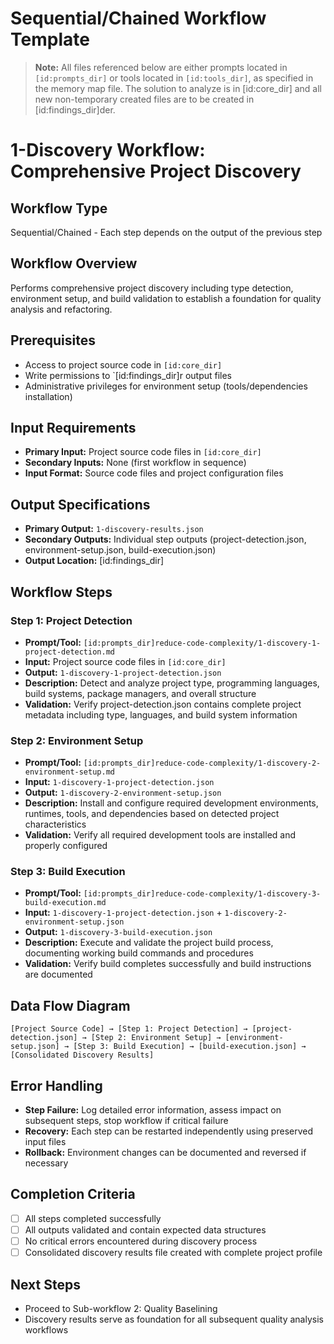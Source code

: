 # Sequential/Chained Workflow Template

> **Note:** All files referenced below are either prompts located in `[id:prompts_dir]` or tools located in `[id:tools_dir]`, as specified in the memory map file.
> The solution to analyze is in [id:core_dir] and all new non-temporary created files are to be created in [id:findings_dir]der.

# 1-Discovery Workflow: Comprehensive Project Discovery

## Workflow Type
Sequential/Chained - Each step depends on the output of the previous step

## Workflow Overview
Performs comprehensive project discovery including type detection, environment setup, and build validation to establish a foundation for quality analysis and refactoring.

## Prerequisites
- Access to project source code in `[id:core_dir]`
- Write permissions to `[id:findings_dir]r output files
- Administrative privileges for environment setup (tools/dependencies installation)

## Input Requirements
- **Primary Input:** Project source code files in `[id:core_dir]`
- **Secondary Inputs:** None (first workflow in sequence)
- **Input Format:** Source code files and project configuration files

## Output Specifications
- **Primary Output:** `1-discovery-results.json`
- **Secondary Outputs:** Individual step outputs (project-detection.json, environment-setup.json, build-execution.json)
- **Output Location:** [id:findings_dir]

## Workflow Steps

### Step 1: Project Detection
- **Prompt/Tool:** `[id:prompts_dir]reduce-code-complexity/1-discovery-1-project-detection.md`
- **Input:** Project source code files in `[id:core_dir]`
- **Output:** `1-discovery-1-project-detection.json`
- **Description:** Detect and analyze project type, programming languages, build systems, package managers, and overall structure
- **Validation:** Verify project-detection.json contains complete project metadata including type, languages, and build system information

### Step 2: Environment Setup
- **Prompt/Tool:** `[id:prompts_dir]reduce-code-complexity/1-discovery-2-environment-setup.md`
- **Input:** `1-discovery-1-project-detection.json`
- **Output:** `1-discovery-2-environment-setup.json`
- **Description:** Install and configure required development environments, runtimes, tools, and dependencies based on detected project characteristics
- **Validation:** Verify all required development tools are installed and properly configured

### Step 3: Build Execution
- **Prompt/Tool:** `[id:prompts_dir]reduce-code-complexity/1-discovery-3-build-execution.md`
- **Input:** `1-discovery-1-project-detection.json` + `1-discovery-2-environment-setup.json`
- **Output:** `1-discovery-3-build-execution.json`
- **Description:** Execute and validate the project build process, documenting working build commands and procedures
- **Validation:** Verify build completes successfully and build instructions are documented

## Data Flow Diagram
```
[Project Source Code] → [Step 1: Project Detection] → [project-detection.json] → [Step 2: Environment Setup] → [environment-setup.json] → [Step 3: Build Execution] → [build-execution.json] → [Consolidated Discovery Results]
```

## Error Handling
- **Step Failure:** Log detailed error information, assess impact on subsequent steps, stop workflow if critical failure
- **Recovery:** Each step can be restarted independently using preserved input files
- **Rollback:** Environment changes can be documented and reversed if necessary

## Completion Criteria
- [ ] All steps completed successfully
- [ ] All outputs validated and contain expected data structures
- [ ] No critical errors encountered during discovery process
- [ ] Consolidated discovery results file created with complete project profile

## Next Steps
- Proceed to Sub-workflow 2: Quality Baselining
- Discovery results serve as foundation for all subsequent quality analysis workflows
